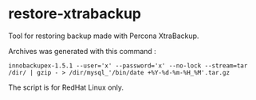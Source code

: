 restore-xtrabackup
==================

Tool for restoring backup made with Percona XtraBackup.

Archives was generated with this command :

`innobackupex-1.5.1 --user='x' --password='x' --no-lock --stream=tar /dir/ | gzip - > /dir/mysql_'/bin/date +%Y-%d-%m-%H_%M'.tar.gz`

The script is for RedHat Linux only.
